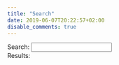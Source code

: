 ```yaml
---
title: "Search"
date: 2019-06-07T20:22:57+02:00
disable_comments: true
---
```


   Search:
    <input id="search" type="text">
    <br> Results:
    <ul id="results">
    </ul>
    <script type="text/javascript" src="https://code.jquery.com/jquery-2.1.3.min.js"></script>
       <!--<script type="text/javascript" src="js/vendor/lunr.min.js"></script>-->
    <script type="text/javascript" src="https://cdnjs.cloudflare.com/ajax/libs/lunr.js/2.3.8/lunr.min.js"></script>
    <script type="text/javascript">
    var lunrIndex,
        $results,
        pagesIndex;

    // Initialize lunrjs using our generated index file
    function initLunr() {
        // First retrieve the index file
        $.getJSON("js/lunr/PagesIndex.json")
            .done(function(index) {
                pagesIndex = index;
                console.log("index:", pagesIndex);

                // Set up lunrjs by declaring the fields we use
                // Also provide their boost level for the ranking
                lunrIndex = lunr(function() {
                    this.field("title", {
                        boost: 10
                    });
                    this.field("tags", {
                        boost: 5
                    });
                    this.field("content");

                    // ref is the result item identifier (I chose the page URL)
                    this.ref("href");
                });

                // Feed lunr with each file and let lunr actually index them
                pagesIndex.forEach(function(page) {
                    lunrIndex.add(page);
                });
            })
            .fail(function(jqxhr, textStatus, error) {
                var err = textStatus + ", " + error;
                console.error("Error getting Hugo index flie:", err);
            });
    }

    // Nothing crazy here, just hook up a listener on the input field
    function initUI() {
        $results = $("#results");
        $("#search").keyup(function() {
            $results.empty();

            // Only trigger a search when 2 chars. at least have been provided
            var query = $(this).val();
            if (query.length < 2) {
                return;
            }

            var results = search(query);

            renderResults(results);
        });
    }

    /**
     * Trigger a search in lunr and transform the result
     *
     * @param  {String} query
     * @return {Array}  results
     */
    function search(query) {
        // Find the item in our index corresponding to the lunr one to have more info
        // Lunr result: 
        //  {ref: "/section/page1", score: 0.2725657778206127}
        // Our result:
        //  {title:"Page1", href:"/section/page1", ...}
        return lunrIndex.search(query).map(function(result) {
                return pagesIndex.filter(function(page) {
                    return page.href === result.ref;
                })[0];
            });
    }

    /**
     * Display the 10 first results
     *
     * @param  {Array} results to display
     */
    function renderResults(results) {
        if (!results.length) {
            return;
        }

        // Only show the ten first results
        results.slice(0, 10).forEach(function(result) {
            var $result = $("<li>");
            $result.append($("<a>", {
                href: result.href,
                text: "» " + result.title
            }));
            $results.append($result);
        });
    }

    // Let's get started
    initLunr();

    $(document).ready(function() {
        initUI();
    });
    </script>
    <input id="search-input" type="text" placeholder="Loading..." name="search">

<section id="search-results" class="search"></section>
